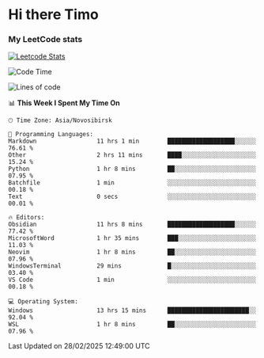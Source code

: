 # Hi there Timo
### My LeetCode stats
[![Leetcode Stats](https://leetcard.jacoblin.cool/przdtl?border=0&radius=20&ext=heatmap&theme=nord)](https://leetcode.com/przdtl)

<!--START_SECTION:waka-->
![Code Time](http://img.shields.io/badge/Code%20Time-640%20hrs%202%20mins-blue)

![Lines of code](https://img.shields.io/badge/From%20Hello%20World%20I%27ve%20Written-84.0%20thousand%20lines%20of%20code-blue)

📊 **This Week I Spent My Time On** 

```text
🕑︎ Time Zone: Asia/Novosibirsk

💬 Programming Languages: 
Markdown                 11 hrs 1 min        ███████████████████░░░░░░   76.61 % 
Other                    2 hrs 11 mins       ████░░░░░░░░░░░░░░░░░░░░░   15.24 % 
Python                   1 hr 8 mins         ██░░░░░░░░░░░░░░░░░░░░░░░   07.95 % 
Batchfile                1 min               ░░░░░░░░░░░░░░░░░░░░░░░░░   00.18 % 
Text                     0 secs              ░░░░░░░░░░░░░░░░░░░░░░░░░   00.01 % 

🔥 Editors: 
Obsidian                 11 hrs 8 mins       ███████████████████░░░░░░   77.42 % 
MicrosoftWord            1 hr 35 mins        ███░░░░░░░░░░░░░░░░░░░░░░   11.03 % 
Neovim                   1 hr 8 mins         ██░░░░░░░░░░░░░░░░░░░░░░░   07.96 % 
WindowsTerminal          29 mins             █░░░░░░░░░░░░░░░░░░░░░░░░   03.40 % 
VS Code                  1 min               ░░░░░░░░░░░░░░░░░░░░░░░░░   00.18 % 

💻 Operating System: 
Windows                  13 hrs 15 mins      ███████████████████████░░   92.04 % 
WSL                      1 hr 8 mins         ██░░░░░░░░░░░░░░░░░░░░░░░   07.96 % 
```


 Last Updated on 28/02/2025 12:49:00 UTC
<!--END_SECTION:waka-->
